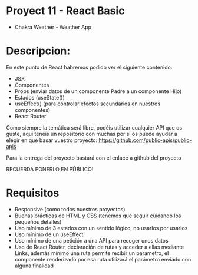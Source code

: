# Proyect 11 - React Basic
- Chakra Weather - Weather App 

# Descripcion:
En este punto de React habremos podido ver el siguiente contenido:
- JSX
- Componentes
- Props (enviar datos de un componente Padre a un componente Hijo)
- Estados (useState())
- useEffect() (para controlar efectos secundarios en nuestros componentes)
- React Router

Como siempre la temática será libre, podéis utilizar cualquier API que os guste, aquí tenéis un repositorio con muchas por si os puede ayudar a elegir en que basar vuestro proyecto: https://github.com/public-apis/public-apis

Para la entrega del proyecto bastará con el enlace a github del proyecto

RECUERDA PONERLO EN PÚBLICO!

# Requisitos

- Responsive (como todos nuestros proyectos)
- Buenas prácticas de HTML y CSS (tenemos que seguir cuidando los pequeños detalles)
- Uso mínimo de 3 estados con un sentido lógico, no usarlos por usarlos
- Uso mínimo de un useEffect
- Uso mínimo de una petición a una API para recoger unos datos
- Uso de React Router, declaración de rutas y acceder a ellas mediante Links, además mínimo una ruta permite recibir un parámetro, el componente renderizado por esa ruta utilizará el parámetro enviado con alguna finalidad
